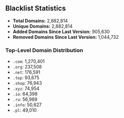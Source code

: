 ## Blacklist Statistics

- **Total Domains:** 2,882,814
- **Unique Domains:** 2,882,814
- **Added Domains Since Last Version:** 905,630
- **Removed Domains Since Last Version:** 1,044,732

### Top-Level Domain Distribution

-  `.com`: 1,270,401
-  `.org`: 237,508
-  `.net`: 176,591
-  `.top`: 93,675
-  `.shop`: 76,943
-  `.xyz`: 74,954
-  `.io`: 64,398
-  `.ru`: 56,989
-  `.info`: 50,627
-  `.pl`: 49,010
